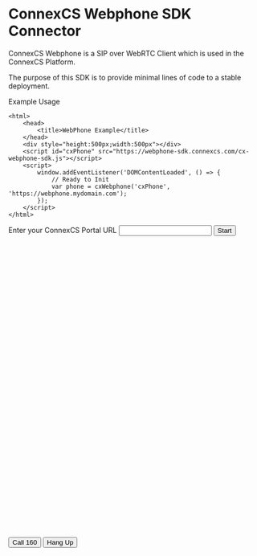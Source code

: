 # ConnexCS Webphone SDK Connector

ConnexCS Webphone is a SIP over WebRTC Client which is used in the ConnexCS Platform.

The purpose of this SDK is to provide minimal lines of code to a stable deployment.

Example Usage

```
<html>
	<head>
		<title>WebPhone Example</title>
	</head>
	<div style="height:500px;width:500px"></div>
	<script id="cxPhone" src="https://webphone-sdk.connexcs.com/cx-webphone-sdk.js"></script>
	<script>
		window.addEventListener('DOMContentLoaded', () => {
			// Ready to Init
			var phone = cxWebphone('cxPhone', 'https://webphone.mydomain.com');
		});	
	</script>
</html>
```


<!-- Live Example Script Start -->
<style>
#cxPhone {
	width: 400px;
	height: 600px;
}
</style>
<div>
	Enter your ConnexCS Portal URL <input id="url" name="url"/>
	<button onclick="start(document.getElementById('url').value)">Start</button>
<!--
	<a href='#' onClick="start(document.getElementById('url').value)">Start</a>
-->
	<div>
		<div id="cxPhone"></div>
		<div>
			<button onClick="phone && phone.call('160')">Call 160</button>
			<button onClick="phone && phone.hangup()">Hang Up</button>
		</div>
	</div>
<div>

<script>
	var phone = null
	async function start(url) {
		try {
			console.log('url : ', url)
			// Ready to Init
			var phone = cxWebphone('cxPhone', url);
		} catch (err) {
			alert(err)
		}
	}
</script>
<!-- Live Example Script End -->
